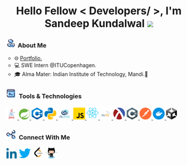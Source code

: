 <!--
**SandeepKundalwal/SandeepKundalwal** is a ✨ _special_ ✨ repository because its `README.md` (this file) appears on your GitHub profile.
-->

<h1 align="center">Hello Fellow < Developers/ >, I'm Sandeep Kundalwal <img src="https://github.com/SandeepKundalwal/SandeepKundalwal/assets/61798659/9dc52849-7b86-4a39-b595-2bb8d53e8f38" width="30px"></h1>
<h3><img src="assets/images/aboutme.png" width="25px"> &nbsp;About Me</h3>
<ul style="list-style-type:circle;">
  <li>🌐 <a href = 'https://SandeepKundalwal.github.io'> Portfolio. </a>  </li>
  <li>💻 SWE Intern @ITUCopenhagen. </li>
<!--   <li>📌 Mumbai, Maharashtra </li> -->
  <li>🎓 Alma Mater: Indian Institute of Technology, Mandi.🍁</li>
</ul>


<h3><img src="assets/images/toolsandtechnology.png" width="28px"> &nbsp;Tools & Technologies</h3>
<a href= https://github.com/SandeepKundalwal?tab=repositories&q=&type=&language=java&sort= > <img width ='32px' src ='assets/images/java.svg'> </a>
<a href= https://github.com/SandeepKundalwal?tab=repositories&q=&type=&language=springboot&sort= > <img width ='29px' src ='assets/images/springboot.svg'> </a> 
<a href= https://github.com/SandeepKundalwal?tab=repositories&q=&type=&language=cpp&sort= > <img width ='32px' src ='assets/images/cpp.svg'> </a>
<a href= https://github.com/SandeepKundalwal?tab=repositories&q=&type=&language=python&sort= > <img width ='32px' src ='assets/images/python.svg'> </a>
<a href= https://github.com/SandeepKundalwal?tab=repositories&q=&type=&language=fiware&sort= > <img width ='38px' src ='assets/images/fiware.png'> </a>
<a href= https://github.com/SandeepKundalwal?tab=repositories&q=&type=&language=javascript&sort= > <img width ='32px' src ='assets/images/javascript.svg'> </a>
<a href= https://github.com/SandeepKundalwal?tab=repositories&q=&type=&language=react&sort= > <img width ='32px' src ='assets/images/ReactJs.svg'> </a>
<a href= https://github.com/SandeepKundalwal?tab=repositories&q=&type=&language=mysql&sort= > <img width ='32px' src ='assets/images/MySQL.svg'> </a>
<a href= https://github.com/SandeepKundalwal?tab=repositories&q=&type=&language=scheme&sort= > <img width ='32px' src ='assets/images/Scheme.svg'> </a>
<a href= https://github.com/SandeepKundalwal?tab=repositories&q=&type=&language=csharp&sort= > <img width ='32px' src ='assets/images/csharp.svg'> </a>
<a href= https://github.com/SandeepKundalwal?tab=repositories&q=&type=&language=postman&sort= > <img width ='32px' src ='assets/images/postman.svg'> </a>
<a href= https://github.com/SandeepKundalwal?tab=repositories&q=&type=&language=docker&sort= > <img width ='32px' src ='assets/images/docker.svg'> </a>
<a href= https://github.com/SandeepKundalwal?tab=repositories&q=&type=&language=unity&sort= > <img width ='29px' src ='assets/images/unity.svg'> </a> 


<h3><img src='assets/images/connectwithme.png' width="28px"> &nbsp;Connect With Me </h3>
<a href = 'https://www.linkedin.com/in/SandeepKundalwal/'> <img width = '32px' align= 'center' src="assets/images/linkedIn.svg"/></a> 
<a href = 'https://twitter.com/SKundalwal'> <img width = '32px' align= 'center' src="assets/images/twitter.svg"/></a> 
<a href = 'https://leetcode.com/SandeepKundalwal/'> <img width = '32px' align= 'center' src="assets/images/leetcode.png"/></a> 
<a href = 'https://github.com/SandeepKundalwal'> <img width = '32px' align= 'center' src="assets/images/github.svg"/></a>
